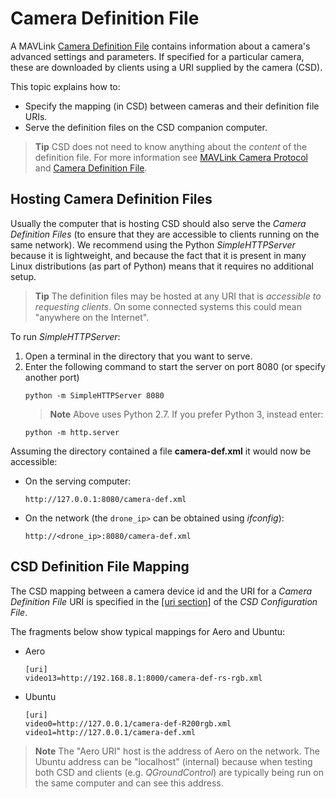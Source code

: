 # Camera Definition File

A MAVLink [Camera Definition File](https://mavlink.io/en/protocol/camera_def.html) contains information about a camera's advanced settings and parameters. If specified for a particular camera, these are downloaded by clients using a URI supplied by the camera (CSD).

This topic explains how to:
* Specify the mapping (in CSD) between cameras and their definition file URIs.
* Serve the definition files on the CSD companion computer.

> **Tip** CSD does not need to know anything about the *content* of the definition file. For more information see [MAVLink Camera Protocol](https://mavlink.io/en/protocol/camera.html) and [Camera Definition File](https://mavlink.io/en/protocol/camera_def.html).


## Hosting Camera Definition Files

Usually the computer that is hosting CSD should also serve the *Camera Definition Files* (to ensure that they are accessible to clients running on the same network). We recommend using the Python *SimpleHTTPServer* because it is lightweight, and because the fact that it is present in many Linux distributions (as part of Python) means that it requires no additional setup.

> **Tip** The definition files may be hosted at any URI that is *accessible to requesting clients*. On some connected systems this could mean "anywhere on the Internet".

To run *SimpleHTTPServer*:

1. Open a terminal in the directory that you want to serve.
2. Enter the following command to start the server on port 8080 (or specify another port)
   ```
   python -m SimpleHTTPServer 8080
   ```
   > **Note** Above uses Python 2.7. If you prefer Python 3, instead enter:
     ```
     python -m http.server
     ```
     
Assuming the directory contained a file **camera-def.xml** it would now be accessible:
* On the serving computer: 
  ```
  http://127.0.0.1:8080/camera-def.xml
  ```
* On the network (the `drone_ip>` can be obtained using *ifconfig*):
  ```
  http://<drone_ip>:8080/camera-def.xml
  ```


## CSD Definition File Mapping

The CSD mapping between a camera device id and the URI for a *Camera Definition File* URI is specified in the [\[uri section\]](../guide/configuration_file.md#uri) of the *CSD Configuration File*. 

The fragments below show typical mappings for Aero and Ubuntu:
* Aero
  ```
  [uri]
  video13=http://192.168.8.1:8000/camera-def-rs-rgb.xml
  ```
* Ubuntu
  ```
  [uri]
  video0=http://127.0.0.1/camera-def-R200rgb.xml
  video1=http://127.0.0.1/camera-def.xml
  ```

> **Note** The "Aero URI" host is the address of Aero on the network. The Ubuntu address can be "localhost" (internal) because when testing both CSD and clients (e.g. *QGroundControl*) are typically being run on the same computer and can see this address.
